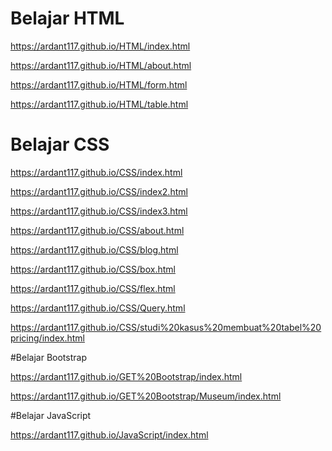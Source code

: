 # Belajar HTML 
https://ardant117.github.io/HTML/index.html

https://ardant117.github.io/HTML/about.html

https://ardant117.github.io/HTML/form.html

https://ardant117.github.io/HTML/table.html

# Belajar CSS

https://ardant117.github.io/CSS/index.html

https://ardant117.github.io/CSS/index2.html

https://ardant117.github.io/CSS/index3.html

https://ardant117.github.io/CSS/about.html

https://ardant117.github.io/CSS/blog.html

https://ardant117.github.io/CSS/box.html

https://ardant117.github.io/CSS/flex.html

https://ardant117.github.io/CSS/Query.html

https://ardant117.github.io/CSS/studi%20kasus%20membuat%20tabel%20pricing/index.html

#Belajar Bootstrap

https://ardant117.github.io/GET%20Bootstrap/index.html

https://ardant117.github.io/GET%20Bootstrap/Museum/index.html

#Belajar JavaScript

https://ardant117.github.io/JavaScript/index.html
